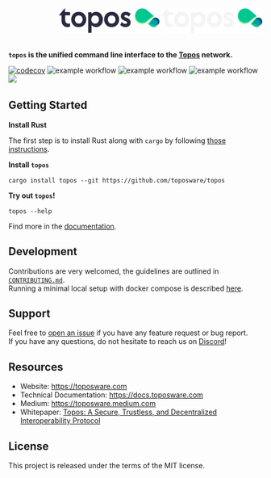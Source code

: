 <div id="top"></div>
<!-- PROJECT LOGO -->
<br />
<div align="right">

  <img src="./.github/assets/topos_logo.png#gh-light-mode-only" alt="Logo" width="200">
  <img src="./.github/assets/topos_logo_dark.png#gh-dark-mode-only" alt="Logo" width="200">

</div>

<br />

**`topos` is the unified command line interface to the [Topos](https://docs.toposware.com/general-overview) network.**

[![codecov](https://codecov.io/gh/toposware/topos/branch/main/graph/badge.svg?token=FOH2B2GRL9&style=flat)](https://codecov.io/gh/toposware/topos)
![example workflow](https://github.com/toposware/topos/actions/workflows/test.yml/badge.svg)
![example workflow](https://github.com/toposware/topos/actions/workflows/format.yml/badge.svg)
![example workflow](https://github.com/toposware/topos/actions/workflows/lint.yml/badge.svg)
[![](https://dcbadge.vercel.app/api/server/7HZ8F8ykBT?style=flat)](https://discord.gg/7HZ8F8ykBT)


## Getting Started

**Install Rust**

The first step is to install Rust along with `cargo` by following [those instructions](https://doc.rust-lang.org/book/ch01-01-installation.html#installing-rustup-on-linux-or-macos).

**Install `topos`**

```
cargo install topos --git https://github.com/toposware/topos
```

**Try out `topos`!**
```
topos --help
```

Find more in the [documentation](https://docs.toposware.com/).

## Development

Contributions are very welcomed, the guidelines are outlined in [`CONTRIBUTING.md`](./CONTRIBUTING.md).<br />
Running a minimal local setup with docker compose is described [here](`./tools/README.md`).

## Support

Feel free to [open an issue](https://github.com/toposware/topos/issues/new) if you have any feature request or bug report.<br />
If you have any questions, do not hesitate to reach us on [Discord](https://discord.gg/7HZ8F8ykBT)!

## Resources
- Website: https://toposware.com
- Technical Documentation: https://docs.toposware.com
- Medium: https://toposware.medium.com
- Whitepaper: [Topos: A Secure, Trustless, and Decentralized
  Interoperability Protocol](https://arxiv.org/pdf/2206.03481.pdf)

## License

This project is released under the terms of the MIT license.
